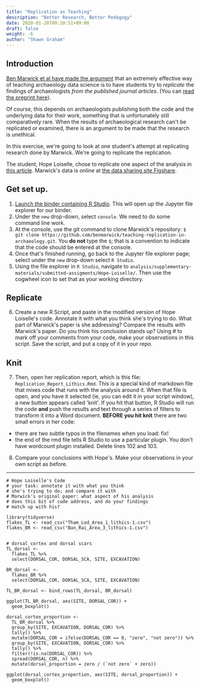 ```yaml
---
title: "Replication as Teaching"
description: "Better Research, Better Pedagogy"
date: 2020-01-28T00:10:51+09:00
draft: false
weight: -6
author: "Shawn Graham"
---
```


## Introduction

[Ben Marwick et al have made the argument](https://www.cambridge.org/core/journals/advances-in-archaeological-practice/article/how-to-use-replication-assignments-for-teaching-integrity-in-empirical-archaeology/6E6599B332D1BE46ADA8EEC0C7A3DF0B) that an extremely effective way of teaching archaeology data science is to have students try to _replicate_ the findings of archaeologists _from the published journal articles_. (You can [read the preprint here](https://osf.io/preprints/socarxiv/tsxbv)).

Of course, this depends on archaeologists publishing both the code and the underlying data for their work, something that is unfortunately still comparatively rare. When the results of archaeological research can't be replicated or examined, there is an argument to be made that the research is unethical.

In this exercise, we're going to look at one student's attempt at replicating research done by Marwick. We're going to replicate the replication.

The student, Hope Loiselle, chose to replicate one aspect of the analysis in [this article](https://www.sciencedirect.com/science/article/pii/S0278416513000470?via%3Dihub). Marwick's data is online at [the data sharing site Figshare](https://figshare.com/articles/Stone_artefacts_and_human_ecology_at_two_rockshelters_in_Northwest_Thailand/765252).

## Get set up.

1. [Launch the binder containing R Studio](http://mybinder.org/v2/gh/o-date/r-conda/master). This will open up the Jupyter file explorer for our binder.
2. Under the `new` drop-down, select `console`. We need to do some command line work.
3. At the console, use the git command to clone Marwick's repository: `$ git clone https://github.com/benmarwick/teaching-replication-in-archaeology.git`. You **do not** type the `$`; that is a convention to indicate that the code should be entered at the console.
4. Once that's finished running, go back to the Jupyter file explorer page; select under the `new` drop-down select `R Studio`.
5. Using the file explorer in `R Studio`, navigate to `analysis/supplementary-materials/submitted-assigments/Hope-Loiselle/`. Then use the cogwheel icon to set that as your working directory.

## Replicate

6. Create a new R Script, and paste in the modified version of Hope Loiselle's code. Annotate it with what you think she's trying to do. What part of Marwick's paper is she addressing? Compare the results with Marwick's paper. Do you think his conclusion stands up? Using # to mark off your comments from your code, make your observations in this script. Save the script, and put a copy of it in your repo.

## Knit

7. Then, open her replication report, which is this file: `Replication_Report_Lithics.Rmd`. This is a special kind of markdown file that mixes code that runs with the analysis around it. When that file is open, and you have it selected (ie, you can edit it in your script window), a new button appears called 'knit'. If you hit that button, R Studio will run the code **and** push the results and text through a series of filters to transform it into a Word document. **BEFORE you hit knit** there are two small errors in her code:
- there are two subtle typos in the filenames when you load: fix!
- the end of the rmd file tells R Studio to use a particular plugin. You don't have wordcount plugin installed. Delete lines 102 and 103.
8. Compare your conclusions with Hope's. Make your observations in your own script as before.

---

```
# Hope Loiselle's Code
# your task: annotate it with what you think
# she's trying to do; and compare it with
# Marwick's original paper: what aspect of his analysis
# does this bit of code address, and do your findings
# match up with his?

library(tidyverse)
flakes_TL <- read_csv("Tham_Lod_Area_1_lithics-1.csv")
flakes_BR <- read_csv("Ban_Rai_Area_3_lithics-1.csv")


# dorsal cortex and dorsal scars
TL_dorsal <-
  flakes_TL %>%
  select(DORSAL_COR, DORSAL_SCA, SITE, EXCAVATION)

BR_dorsal <-
  flakes_BR %>%
  select(DORSAL_COR, DORSAL_SCA, SITE, EXCAVATION)

TL_BR_dorsal <- bind_rows(TL_dorsal, BR_dorsal)

ggplot(TL_BR_dorsal, aes(SITE, DORSAL_COR)) +
  geom_boxplot()

dorsal_cortex_proportion <-
  TL_BR_dorsal %>%
  group_by(SITE, EXCAVATION, DORSAL_COR) %>%
  tally() %>%
  mutate(DORSAL_COR = ifelse(DORSAL_COR == 0, "zero", "not zero")) %>%
  group_by(SITE, EXCAVATION, DORSAL_COR) %>%
  tally() %>%
  filter(!is.na(DORSAL_COR)) %>%
  spread(DORSAL_COR, n) %>%
  mutate(dorsal_proportion = zero / (`not zero` + zero))

ggplot(dorsal_cortex_proportion, aes(SITE, dorsal_proportion)) +
  geom_boxplot()
```
